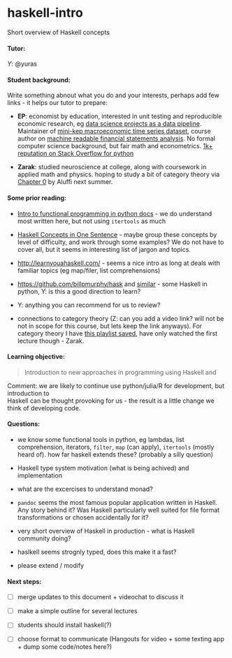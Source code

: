 # haskell-intro
Short overview of Haskell concepts


#### Tutor:

*Y*: @yuras

#### Student background:

Write something abnout what you do and your interests, perhaps add few links - it helps our tutor to prepare: 

- **EP**: economist by education, interested in unit testing and reproducible 
  economic research, eg  [data science projects as a data pipeline](https://github.com/drivendata/cookiecutter-data-science).
  Maintainer of [mini-kep macroeconomic time series dataset](https://github.com/mini-kep/intro), 
  course author on [machine readable financial statements analysis](https://github.com/ru-corporate/teaching-2018). 
  No formal computer science background, but fair math and econometrics. 
  [1k+ reputation on Stack Overflow for python](https://stackoverflow.com/users/1758363/epo)  
  
- **Zarak**: studied neuroscience at college, along with coursework in applied math and physics. hoping to study a bit of category theory via [Chapter 0](https://www.amazon.com/Algebra-Chapter-Graduate-Studies-Mathematics/dp/0821847813) by Aluffi next summer.

#### Some prior reading:

- [Intro to functional programming in python docs](https://docs.python.org/3/howto/functional.html) - we do understand most written here, but not using `itertools` as much

- [Haskell Concepts in One Sentence](https://ndrgrnd.net/posts/haskellOneSentence.html) - maybe group these concepts by level of difficulty, and work through some examples? We do not have to cover all, but it seems in interesting list of jargon and topics. 

- <http://learnyouahaskell.com/> - seems a nice intro as long at deals with familiar topics (eg map/filer, list comprehensions)

- <https://github.com/billpmurphy/hask> and [similar](https://github.com/sfermigier/awesome-functional-python#libraries) - some Haskell in python, Y: is this a good direction to learn?

- Y: anything you can recommend for us to review?

- connections to category theory (Z: can you add a video link? will not be not in scope for this course, but lets keep the link anyways). For category theory I have [this playlist saved](https://www.youtube.com/playlist?list=PLbgaMIhjbmEnaH_LTkxLI7FMa2HsnawM_), have only watched the first lecture though - Zarak.


#### Learning objective:

> Introduction to new approaches in programming using Haskell and 

Comment: we are likely to continue use python/julia/R for development, but introduction to  
Haskell can be thought provoking for us - the result is a little change we think of developing code.

#### Questions:

- we know some functional tools in python, eg lambdas, list comprehension, iterators, `filter`, `map` (can apply), 
  `itertools` (mostly heard of). how far haskell extends these? (probably a silly question)

- Haskell type system motivation (what is being achived) and implementation

- what are the excercises to understand monad?

- `pandoc` seems the most famous popular application written in Haskell. Any story behind it?
   Was Haskell particularly well suited for file format transformations or chosen accidentally for it?

- very short overview of Haskell in production - what is Haskell community doing? 

- haslkell seems strognly typed, does this make it a fast?

- please extend / modify


#### Next steps:

- [ ] merge updates to this document + videochat to discuss it
- [ ] make a simple outline for several lectures
- [ ] students should install haskell(?)
- [ ] choose format to communicate (Hangouts for video + some texting app + dump some code/notes here?)

